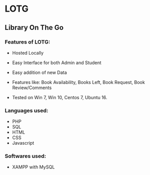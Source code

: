 # LOTG
## Library On The Go

### Features of LOTG:
  * Hosted Locally
  * Easy Interface for both Admin and Student
  * Easy addition of new Data
  * Features like: Book Availability, Books Left, Book Request, Book Review/Comments

  * Tested on Win 7, Win 10, Centos 7, Ubuntu 16.
  
### Languages used:
  * PHP
  * SQL
  * HTML
  * CSS
  * Javascript
  
### Softwares used:
  * XAMPP with MySQL
  
